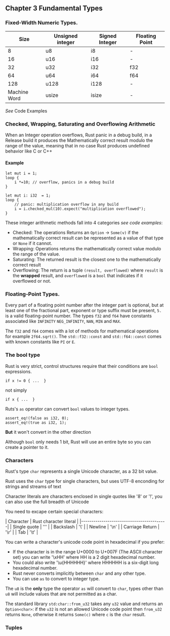 ## Chapter 3 Fundamental Types

### Fixed-Width Numeric Types.

| Size         | Unsigned integer | Signed Integer | Floating Point |
|--------------|------------------|----------------|----------------|
| 8            | u8               | i8             | -              |
| 16           | u16              | i16            | -              |
| 32           | u32              | i32            | f32            |
| 64           | u64              | i64            | f64            |
| 128          | u128             | i128           | -              |
| Machine Word | usize            | isize          | -              |

*See* Code Examples

### Checked, Wrapping, Saturating and Overflowing Arithmetic

When an Integer operation overflows, Rust panic in a debug build, in a Release build it produces the Mathematically correct result modulo the range of the value, meaning that in no case Rust produces undefined behavior like C or C++

#### Example

```
let mut i = 1;
loop {
    i *=10; // overflow, panics in a debug build
}
```

```
let mut i: i32  = 1;
loop {
    // panic: multiplication overflow in any build
    i = i.checked_mul(10).expect("multiplication overflowed");
}
```

These integer arithmetic methods fall into 4 categories *see code examples*:

- Checked: The operations Returns an `Option` -> `Some(v)` if the mathematically correct result can be represented as a value of that type or `None` if it cannot.
- Wrapping: Operations returns the mathematically correct value modulo the range of the value.
- Saturating: The returned result is the closest one to the mathematically correct result
- Overflowing: The return is a tuple `(result, overflowed)` where `result` is the **wrapped** result, and `overflowed` is a `bool` that indicates if it overflowed or not.


### Floating-Point Types.

Every part of a floating point number after the integer part is optional, but at least one of the fractional part, exponent or type suffix must be present, `5.` is a valid floating-point number.
The types `f32` and `f64` have constants associated like `INFINITY` `NEG_INFINITY`, `NAN`, `MIN` and `MAX`.

The `f32` and `f64` comes with a lot of methods for mathematical operations for example `2f64.sqrt()`.
The `std::f32::const` and `std::f64::const` comes with known constants like `PI` or `E`.

### The bool type 

Rust is very strict, control structures require that their conditions are `bool` expressions.

```
if x != 0 { ...  }
```
not simply

```
if x { ...  }
```

Ruts's `as` operator can convert `bool` values to integer types.

```
assert_eq!(false as i32, 0);
assert_eq!(true as i32, 1);
```

**But** it won't convert in the other direction

Although `bool` only needs 1 bit, Rust will use an entire byte so you can create a pointer to it.

### Characters

Rust's type `char` represents a single Unicode character, as a 32 bit value.

Rust uses the `char` type for single characters, but uses UTF-8 enconding for strings and streams of text

Character literals are characters enclosed in single quotes like '8' or '!', you can also use the full breadth of Unicode

You need to excape certain special characters:

| Character       | Rust character literal |
|------------------------------------------|
| Single quote    | '\''                   |
| Backslash       | '\\'                   |
| Newline         | '\n'                   |
| Carriage Return | '\r'                   |
| Tab             | '\t'                   |

You can write a character's unicode code point in hexadecimal if you prefer:

* If the character is in the range U+0000 to U+007F (The ASCII character set) you can write '\xHH' where HH is a 2 digit hexadecimal number.
* You could also write '\u{HHHHHH}' where HHHHHH is a six-digit long hexadecimal number.
* Rust never converts implicitly between `char` and any other type.
* You can use `as` to convert to integer type.

The `u8` is the **only** type the operator `as` will convert to `char`, types other than `u8` will include values that are not permitted as a char.

The standard library `std:char::from_u32` takes any `u32` value and returns an `Option<char>`: if the `u32` is not an allowed Unicode code point then `from_u32` returns `None`, otherwise it returns `Some(c)` where `c` is the `char` result.

### Tuples
